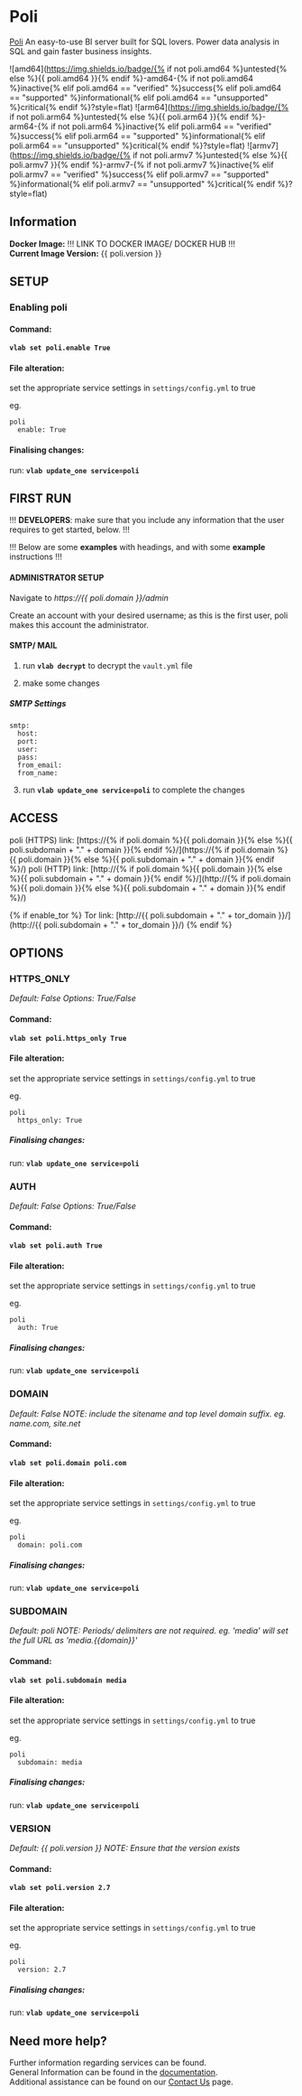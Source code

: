 # Poli

[Poli](https://github.com/shzlw/poli) An easy-to-use BI server built for SQL lovers. Power data analysis in SQL and gain faster business insights.

![amd64](https://img.shields.io/badge/{% if not poli.amd64 %}untested{% else %}{{ poli.amd64 }}{% endif %}-amd64-{% if not poli.amd64 %}inactive{% elif poli.amd64 == "verified" %}success{% elif poli.amd64 == "supported" %}informational{% elif poli.amd64 == "unsupported" %}critical{% endif %}?style=flat)
![arm64](https://img.shields.io/badge/{% if not poli.arm64 %}untested{% else %}{{ poli.arm64 }}{% endif %}-arm64-{% if not poli.arm64 %}inactive{% elif poli.arm64 == "verified" %}success{% elif poli.arm64 == "supported" %}informational{% elif poli.arm64 == "unsupported" %}critical{% endif %}?style=flat)
![armv7](https://img.shields.io/badge/{% if not poli.armv7 %}untested{% else %}{{ poli.armv7 }}{% endif %}-armv7-{% if not poli.armv7 %}inactive{% elif poli.armv7 == "verified" %}success{% elif poli.armv7 == "supported" %}informational{% elif poli.armv7 == "unsupported" %}critical{% endif %}?style=flat)

## Information


**Docker Image:** !!! LINK TO DOCKER IMAGE/ DOCKER HUB !!!  
**Current Image Version:** {{ poli.version }}

## SETUP

### Enabling poli

#### Command:

**`vlab set poli.enable True`**

#### File alteration:

set the appropriate service settings in `settings/config.yml` to true

eg.
```
poli
  enable: True
```

#### Finalising changes:

run: **`vlab update_one service=poli`**

## FIRST RUN

!!! **DEVELOPERS**: make sure that you include any information that the user requires to get started, below. !!!

!!! Below are some **examples** with headings, and with some **example** instructions !!!

#### ADMINISTRATOR SETUP

Navigate to *https://{{ poli.domain }}/admin*

Create an account with your desired username; as this is the first user, poli makes this account the administrator.

#### SMTP/ MAIL

1. run **`vlab decrypt`** to decrypt the `vault.yml` file

2. make some changes


##### SMTP Settings
```
smtp:
  host:
  port:
  user:
  pass:
  from_email:
  from_name:
```

3. run **`vlab update_one service=poli`** to complete the changes


## ACCESS

poli (HTTPS) link: [https://{% if poli.domain %}{{ poli.domain }}{% else %}{{ poli.subdomain + "." + domain }}{% endif %}/](https://{% if poli.domain %}{{ poli.domain }}{% else %}{{ poli.subdomain + "." + domain }}{% endif %}/)
poli (HTTP) link: [http://{% if poli.domain %}{{ poli.domain }}{% else %}{{ poli.subdomain + "." + domain }}{% endif %}/](http://{% if poli.domain %}{{ poli.domain }}{% else %}{{ poli.subdomain + "." + domain }}{% endif %}/)

{% if enable_tor %}
Tor link: [http://{{ poli.subdomain + "." + tor_domain }}/](http://{{ poli.subdomain + "." + tor_domain }}/)
{% endif %}

## OPTIONS

### HTTPS_ONLY
*Default: False*
*Options: True/False*

#### Command:

**`vlab set poli.https_only True`**

#### File alteration:

set the appropriate service settings in `settings/config.yml` to true

eg.
```
poli
  https_only: True
```

##### Finalising changes:

run: **`vlab update_one service=poli`**

### AUTH
*Default: False*
*Options: True/False*

#### Command:

**`vlab set poli.auth True`**

#### File alteration:

set the appropriate service settings in `settings/config.yml` to true

eg.
```
poli
  auth: True
```

##### Finalising changes:

run: **`vlab update_one service=poli`**

### DOMAIN
*Default: False*
*NOTE: include the sitename and top level domain suffix. eg. name.com, site.net*

#### Command:

**`vlab set poli.domain poli.com`**

#### File alteration:

set the appropriate service settings in `settings/config.yml` to true

eg.
```
poli
  domain: poli.com
```

##### Finalising changes:

run: **`vlab update_one service=poli`**

### SUBDOMAIN
*Default: poli*
*NOTE: Periods/ delimiters are not required. eg. 'media' will set the full URL as 'media.{{domain}}'*

#### Command:

**`vlab set poli.subdomain media`**

#### File alteration:

set the appropriate service settings in `settings/config.yml` to true

eg.
```
poli
  subdomain: media
```

##### Finalising changes:

run: **`vlab update_one service=poli`**

### VERSION
*Default: {{  poli.version  }}*
*NOTE: Ensure that the version exists*

#### Command:

**`vlab set poli.version 2.7`**

#### File alteration:

set the appropriate service settings in `settings/config.yml` to true

eg.
```
poli
  version: 2.7
```

##### Finalising changes:

run: **`vlab update_one service=poli`**

## Need more help?
Further information regarding services can be found. \
General Information can be found in the [documentation](https://docs.vivumlab.com). \
Additional assistance can be found on our [Contact Us](https://docs.vivumlab.com/Contact-us) page.
